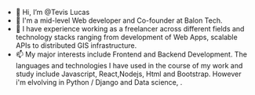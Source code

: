 - 👋 Hi, I’m @Tevis Lucas
- 🌱 I'm a mid-level Web  developer and Co-founder at Balon Tech.
- 💞️ I have experience working as a freelancer across different fields and technology stacks ranging from development of Web  Apps, scalable APIs to distributed GIS infrastructure. 
- 📫 My major interests include Frontend and Backend Development. 
     The languages and technologies I have used in the course of my work and study include Javascript, React,Nodejs, Html and Bootstrap. However i'm elvolving in Python / Django and Data science, .


<!---
simdie/simdie is a ✨ special ✨ repository because its `README.md` (this file) appears on your GitHub profile.
You can click the Preview link to take a look at your changes.
--->
  
